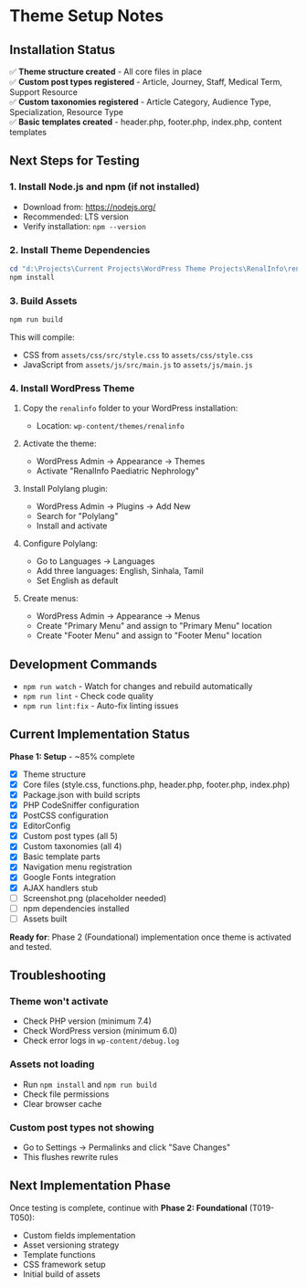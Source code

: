 # Theme Setup Notes

## Installation Status

✅ **Theme structure created** - All core files in place  
✅ **Custom post types registered** - Article, Journey, Staff, Medical Term, Support Resource  
✅ **Custom taxonomies registered** - Article Category, Audience Type, Specialization, Resource Type  
✅ **Basic templates created** - header.php, footer.php, index.php, content templates  

## Next Steps for Testing

### 1. Install Node.js and npm (if not installed)
- Download from: https://nodejs.org/
- Recommended: LTS version
- Verify installation: `npm --version`

### 2. Install Theme Dependencies
```powershell
cd "d:\Projects\Current Projects\WordPress Theme Projects\RenalInfo\renalinfo"
npm install
```

### 3. Build Assets
```powershell
npm run build
```

This will compile:
- CSS from `assets/css/src/style.css` to `assets/css/style.css`
- JavaScript from `assets/js/src/main.js` to `assets/js/main.js`

### 4. Install WordPress Theme

1. Copy the `renalinfo` folder to your WordPress installation:
   - Location: `wp-content/themes/renalinfo`

2. Activate the theme:
   - WordPress Admin → Appearance → Themes
   - Activate "RenalInfo Paediatric Nephrology"

3. Install Polylang plugin:
   - WordPress Admin → Plugins → Add New
   - Search for "Polylang"
   - Install and activate

4. Configure Polylang:
   - Go to Languages → Languages
   - Add three languages: English, Sinhala, Tamil
   - Set English as default

5. Create menus:
   - WordPress Admin → Appearance → Menus
   - Create "Primary Menu" and assign to "Primary Menu" location
   - Create "Footer Menu" and assign to "Footer Menu" location

## Development Commands

- `npm run watch` - Watch for changes and rebuild automatically
- `npm run lint` - Check code quality
- `npm run lint:fix` - Auto-fix linting issues

## Current Implementation Status

**Phase 1: Setup** - ~85% complete
- [x] Theme structure
- [x] Core files (style.css, functions.php, header.php, footer.php, index.php)
- [x] Package.json with build scripts
- [x] PHP CodeSniffer configuration
- [x] PostCSS configuration
- [x] EditorConfig
- [x] Custom post types (all 5)
- [x] Custom taxonomies (all 4)
- [x] Basic template parts
- [x] Navigation menu registration
- [x] Google Fonts integration
- [x] AJAX handlers stub
- [ ] Screenshot.png (placeholder needed)
- [ ] npm dependencies installed
- [ ] Assets built

**Ready for**: Phase 2 (Foundational) implementation once theme is activated and tested.

## Troubleshooting

### Theme won't activate
- Check PHP version (minimum 7.4)
- Check WordPress version (minimum 6.0)
- Check error logs in `wp-content/debug.log`

### Assets not loading
- Run `npm install` and `npm run build`
- Check file permissions
- Clear browser cache

### Custom post types not showing
- Go to Settings → Permalinks and click "Save Changes"
- This flushes rewrite rules

## Next Implementation Phase

Once testing is complete, continue with **Phase 2: Foundational** (T019-T050):
- Custom fields implementation
- Asset versioning strategy
- Template functions
- CSS framework setup
- Initial build of assets
